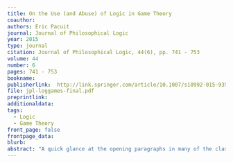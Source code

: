 ```yaml
---
title: On the Use (and Abuse) of Logic in Game Theory
coauthor: 
authors: Eric Pacuit
journal: Journal of Philosophical Logic
year: 2015
type: journal
citation: Journal of Philosophical Logic, 44(6), pp. 741 - 753
volume: 44
number: 6
pages: 741 - 753
bookname:
publisherlink:  http://link.springer.com/article/10.1007/s10992-015-9356-8
file: jpl-loggames-final.pdf
preprintlink:  
additionaldata:
tags: 
  - Logic
  - Game Theory
front_page: false
frontpage_data:  
blurb: 
abstract: "A quick glance at the opening paragraphs in many of the classic logic textbooks reveals a common view: Logical methods highlight the reasoning patterns of a single (idealized) agent engaged in some form of mathematical thinking. However, this traditional view of the 'subject matter' of logic is expanding. There is a growing literature using phrases such as 'rational interaction' or 'information flow' to describe its subject matter while still employing traditional logical methods. The clearest example of this can be found in the work of Johan van Benthem and others on logical dynamics; Rohit Parikh and others on social software; Samson Abramsky and others on game semantics for linear logic, and Mike Wooldridge, Valentin Goranko and others on logics for multiagent systems. There are many issues driving this shift in thinking about what logic is about. One important reason for this shift is the close connection between logic and game theory.<br/><br/>For centuries, logicians have used game-theoretic notions in their analyses.  In the past 20 years or so, the influence has started to run in the other direction. There is now a very active research area focused on adapting existing logical systems and developing new ones to reason about different aspects of a game situation. Full coverage of this fascinating research area would require much more space than I have in this  article. So, I  will not attempt a comprehensive overview of the use of logic in game theory and, instead, will focus on just a few key topics."
---
```

    
